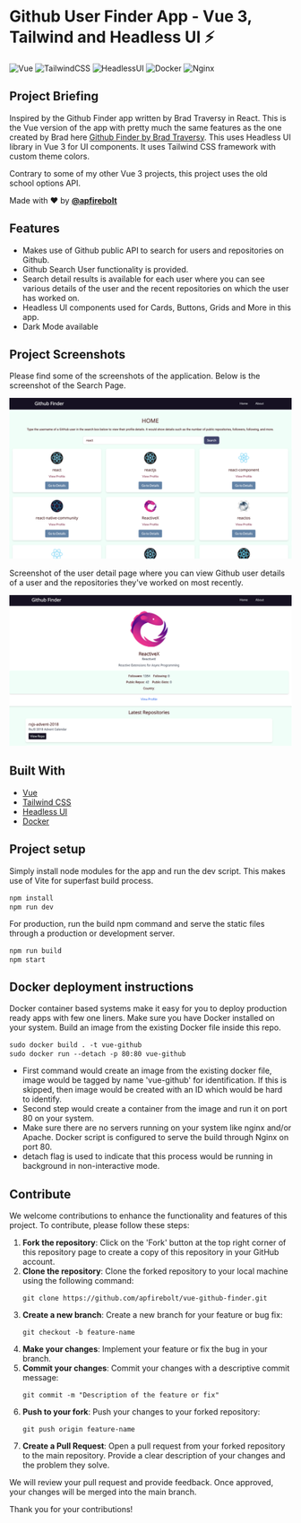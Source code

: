 # Github User Finder App - Vue 3, Tailwind and Headless UI  ⚡️

![Vue](https://img.shields.io/badge/Vue-3.0-green)
![TailwindCSS](https://img.shields.io/badge/TailwindCSS-3.0-blue)
![HeadlessUI](https://img.shields.io/badge/HeadlessUI-1.0-purple)
![Docker](https://img.shields.io/badge/Docker-19.03-blue)
![Nginx](https://img.shields.io/badge/Nginx-1.18-green)

## Project Briefing

Inspired by the Github Finder app written by Brad Traversy in React. This is the Vue version of the app with pretty much the same features as the one created by Brad here [Github Finder by Brad Traversy](https://github.com/bradtraversy/github-finder). This uses Headless UI library in Vue 3 for UI components. It uses Tailwind CSS framework with custom theme colors.

Contrary to some of my other Vue 3 projects, this project uses the old school options API. 

Made with ❤️ by **[@apfirebolt](https://github.com/Apfirebolt/)**

## Features

- Makes use of Github public API to search for users and repositories on Github. 
- Github Search User functionality is provided.
- Search detail results is available for each user where you can see various details of the user and the recent repositories on which the user has worked on.
- Headless UI components used for Cards, Buttons, Grids and More in this app. 
- Dark Mode available

## Project Screenshots

Please find some of the screenshots of the application. Below is the screenshot of the Search Page.

![alt text](./screenshots/1.png)

Screenshot of the user detail page where you can view Github user details of a user and the repositories they've worked on most recently.

![alt text](./screenshots/2.png)

## Built With

* [Vue](https://vuejs.org//)
* [Tailwind CSS](https://tailwindcss.com/)
* [Headless UI](https://headlessui.dev/)
* [Docker](https://www.docker.com//)

## Project setup

Simply install node modules for the app and run the dev script. This makes use of Vite for superfast build process.

```
npm install
npm run dev
```

For production, run the build npm command and serve the static files through a production or development server.

```
npm run build
npm start
```

## Docker deployment instructions

Docker container based systems make it easy for you to deploy production ready apps with few one liners. Make sure you have Docker installed on your system. Build an image from the existing Docker file inside this repo. 

```
sudo docker build . -t vue-github
sudo docker run --detach -p 80:80 vue-github
```

- First command would create an image from the existing docker file, image would be tagged by name 'vue-github' for identification. If this is skipped, then image would be created with an ID which would be hard to identify.
- Second step would create a container from the image and run it on port 80 on your system.
- Make sure there are no servers running on your system like nginx and/or Apache. Docker script is configured to serve the build through Nginx on port 80.
- detach flag is used to indicate that this process would be running in background in non-interactive mode.

## Contribute

We welcome contributions to enhance the functionality and features of this project. To contribute, please follow these steps:

1. **Fork the repository**: Click on the 'Fork' button at the top right corner of this repository page to create a copy of this repository in your GitHub account.
2. **Clone the repository**: Clone the forked repository to your local machine using the following command:
    ```
    git clone https://github.com/apfirebolt/vue-github-finder.git
    ```
3. **Create a new branch**: Create a new branch for your feature or bug fix:
    ```
    git checkout -b feature-name
    ```
4. **Make your changes**: Implement your feature or fix the bug in your branch.
5. **Commit your changes**: Commit your changes with a descriptive commit message:
    ```
    git commit -m "Description of the feature or fix"
    ```
6. **Push to your fork**: Push your changes to your forked repository:
    ```
    git push origin feature-name
    ```
7. **Create a Pull Request**: Open a pull request from your forked repository to the main repository. Provide a clear description of your changes and the problem they solve.

We will review your pull request and provide feedback. Once approved, your changes will be merged into the main branch.

Thank you for your contributions!

